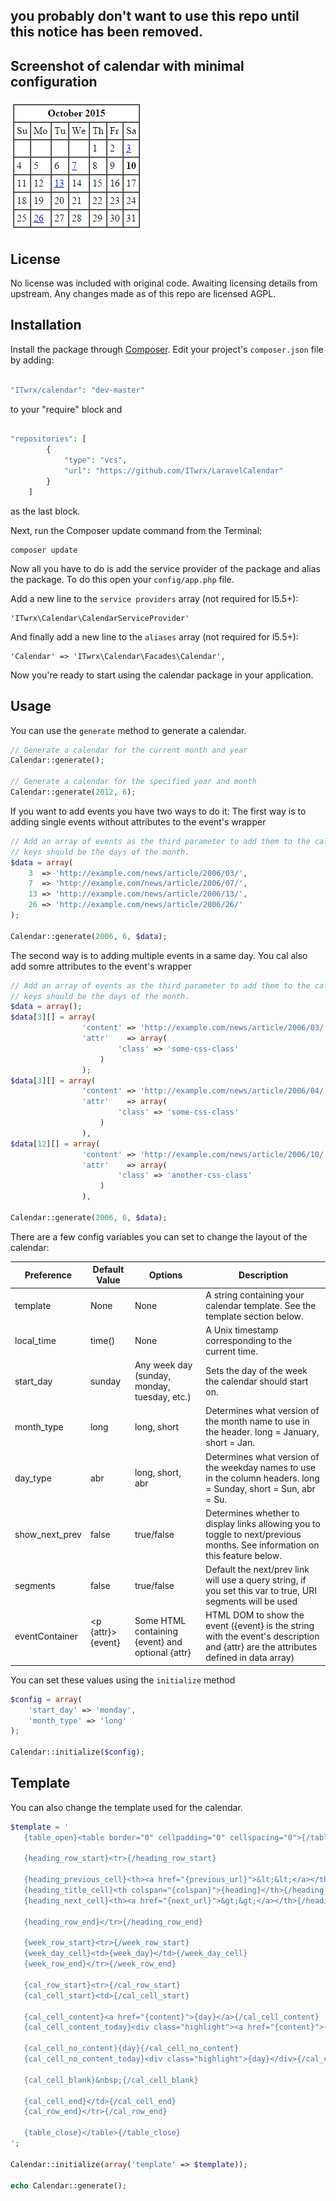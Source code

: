 ## you probably don't want to use this repo until this notice has been removed.

## Screenshot of calendar with minimal configuration
![Screenshot](img/screenshot.png)

## License
No license was included with original code. Awaiting licensing details from upstream. Any changes made as of this repo are licensed AGPL.

## Installation

Install the package through [Composer](http://getcomposer.org/). Edit your project's `composer.json` file by adding:

```php

"ITwrx/calendar": "dev-master"

```
to your "require" block and
```php

"repositories": [
        {
            "type": "vcs",
            "url": "https://github.com/ITwrx/LaravelCalendar"
        }
    ]

```
as the last block.

Next, run the Composer update command from the Terminal:

    composer update

Now all you have to do is add the service provider of the package and alias the package. To do this open your `config/app.php` file.

Add a new line to the `service providers` array (not required for l5.5+):

	'ITwrx\Calendar\CalendarServiceProvider'

And finally add a new line to the `aliases` array (not required for l5.5+):

	'Calendar' => 'ITwrx\Calendar\Facades\Calendar',

Now you're ready to start using the calendar package in your application.

## Usage


You can use the `generate` method to generate a calendar.

```php
// Generate a calendar for the current month and year
Calendar::generate();

// Generate a calendar for the specified year and month
Calendar::generate(2012, 6);
```
If you want to add events you have two ways to do it:
The first way is to adding single events without attributes to the event's wrapper
```php
// Add an array of events as the third parameter to add them to the calendar, 
// keys should be the days of the month.
$data = array(
	3  => 'http://example.com/news/article/2006/03/',
	7  => 'http://example.com/news/article/2006/07/',
	13 => 'http://example.com/news/article/2006/13/',
	26 => 'http://example.com/news/article/2006/26/'
);

Calendar::generate(2006, 6, $data);
```
The second way is to adding multiple events in a same day.
You cal also add somre attributes to the event's wrapper
```php
// Add an array of events as the third parameter to add them to the calendar, 
// keys should be the days of the month.
$data = array();
$data[3][] = array(	
                'content' => 'http://example.com/news/article/2006/03/',
                'attr'    => array(
                        'class' => 'some-css-class'
                    )
                );
$data[3][] = array(
                'content' => 'http://example.com/news/article/2006/04/',
                'attr'    => array(
                        'class' => 'some-css-class'
                    )
                ),
$data[12][] = array(
                'content' => 'http://example.com/news/article/2006/10/',
                'attr'    => array(
                        'class' => 'another-css-class'
                    )
                ),

Calendar::generate(2006, 6, $data);
```

There are a few config variables you can set to change the layout of the calendar:

| Preference     | Default Value         | Options                                          | Description                                                                                                                         |
| -------------- | --------------------- | ------------------------------------------------ | ----------------------------------------------------------------------------------------------------------------------------------- |
| template       | None                  | None                                             | A string containing your calendar template. See the template section below.                                                         |
| local_time     | time()                | None                                             | A Unix timestamp corresponding to the current time.                                                                                 |
| start_day      | sunday                | Any week day (sunday, monday, tuesday, etc.)     | Sets the day of the week the calendar should start on.                                                                              |
| month_type     | long                  | long, short                                      | Determines what version of the month name to use in the header. long = January, short = Jan.                                        |
| day_type       | abr                   | long, short, abr                                 | Determines what version of the weekday names to use in the column headers. long = Sunday, short = Sun, abr = Su.                    |
| show_next_prev | false                 | true/false                                       | Determines whether to display links allowing you to toggle to next/previous months. See information on this feature below.          |
| segments       | false                 | true/false                                       | Default the next/prev link will use a query string, if you set this var to true, URI segments will be used                          |
| eventContainer | <p {attr}>{event}</p> | Some HTML containing {event} and optional {attr} | HTML DOM to show the event ({event} is the string with the event's description and {attr} are the attributes defined in data array) |

You can set these values using the `initialize` method

```php
$config = array(
	'start_day' => 'monday',
	'month_type' => 'long'
);

Calendar::initialize($config);
```

## Template

You can also change the template used for the calendar. 

```php
$template = '
   {table_open}<table border="0" cellpadding="0" cellspacing="0">{/table_open}

   {heading_row_start}<tr>{/heading_row_start}

   {heading_previous_cell}<th><a href="{previous_url}">&lt;&lt;</a></th>{/heading_previous_cell}
   {heading_title_cell}<th colspan="{colspan}">{heading}</th>{/heading_title_cell}
   {heading_next_cell}<th><a href="{next_url}">&gt;&gt;</a></th>{/heading_next_cell}

   {heading_row_end}</tr>{/heading_row_end}

   {week_row_start}<tr>{/week_row_start}
   {week_day_cell}<td>{week_day}</td>{/week_day_cell}
   {week_row_end}</tr>{/week_row_end}

   {cal_row_start}<tr>{/cal_row_start}
   {cal_cell_start}<td>{/cal_cell_start}

   {cal_cell_content}<a href="{content}">{day}</a>{/cal_cell_content}
   {cal_cell_content_today}<div class="highlight"><a href="{content}">{day}</a></div>{/cal_cell_content_today}

   {cal_cell_no_content}{day}{/cal_cell_no_content}
   {cal_cell_no_content_today}<div class="highlight">{day}</div>{/cal_cell_no_content_today}

   {cal_cell_blank}&nbsp;{/cal_cell_blank}

   {cal_cell_end}</td>{/cal_cell_end}
   {cal_row_end}</tr>{/cal_row_end}

   {table_close}</table>{/table_close}
';

Calendar::initialize(array('template' => $template));

echo Calendar::generate();
```
